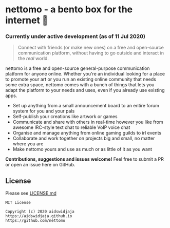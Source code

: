 # nettomo - a bento box for the internet 🍱
### Currently under active development (as of 11 Jul 2020)
> Connect with friends (or make new ones) on a free and open-source communication platform, without having to go outside and interact in the *real* world.

nettomo is a free and open-source general-purpose communication platform for anyone online. Whether you're an individual looking for a place to promote your art or you run an existing online community that needs some extra space, nettomo comes with a bunch of things that lets you adapt the platform to your needs and uses, even if you already use existing apps. 

- Set up anything from a small announcement board to an entire forum system for you and your pals
- Self-publish your creations like artwork or games
- Communicate and share with others in real-time however you like from awesome IRC-style text chat to reliable VoIP voice chat
- Organise and manage anything from online gaming guilds to irl events
- Collaborate and work together on projects big and small, no matter where you are
- Make nettomo yours and use as much or as little of it as you want

**Contributions, suggestions and issues welcome!** Feel free to submit a PR or open an issue here on GitHub.

## License

Please see [LICENSE.md](https://github.com/nettomo/nettomo/blob/master/LICENSE)

```
MIT License

Copyright (c) 2020 aidswidjaja
https://aidswidjaja.github.io
https://github.com/nettomo
```
